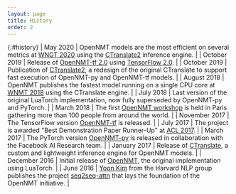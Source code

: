 ```yaml
---
layout: page
title: History
order: 2
---
```


{:#history}
| May 2020 | OpenNMT models are the most efficient on several metrics at [WNGT 2020](https://sites.google.com/view/wngt20/efficiency-task) using the [CTranslate2](https://github.com/OpenNMT/CTranslate2) inference engine. |
| October 2019 | Release of [OpenNMT-tf 2.0](https://github.com/OpenNMT/OpenNMT-tf/releases/tag/v2.0.0) using [TensorFlow 2.0](https://blog.tensorflow.org/2019/09/tensorflow-20-is-now-available.html). |
| October 2019 | Publication of [CTranslate2](https://github.com/OpenNMT/CTranslate2), a redesign of the original CTranslate to support fast execution of OpenNMT-py and OpenNMT-tf models. |
| August 2018 | OpenNMT publishes the fastest model running on a single CPU core at [WNMT 2018](https://aclweb.org/anthology/papers/W/W18/W18-2715/) using the CTranslate engine. |
| July 2018 | Last version of the original LuaTorch implementation, now fully superseded by OpenNMT-py and PyTorch. |
| March 2018 | The first [OpenNMT workshop](http://workshop-paris-2018.opennmt.net/) is held in Paris gathering more than 100 people from around the world. |
| November 2017 | The TensorFlow version [OpenNMT-tf](https://github.com/OpenNMT/OpenNMT-tf) is released. |
| July 2017 | The project is awarded "Best Demonstration Paper Runner-Up" at [ACL 2017](https://www.aclweb.org/anthology/P17-4012). |
| March 2017 | The PyTorch version [OpenNMT-py](https://github.com/OpenNMT/OpenNMT-py) is released in collaboration with the Facebook AI Research team. |
| January 2017 | Release of [CTranslate](https://github.com/OpenNMT/CTranslate), a custom and lightweight inference engine for OpenNMT models. |
| December 2016 | Initial release of [OpenNMT](https://github.com/OpenNMT/OpenNMT), the original implementation using LuaTorch. |
| June 2016 | [Yoon Kim](http://www.people.fas.harvard.edu/~yoonkim/) from the Harvard NLP group publishes the project [seq2seq-attn](https://github.com/harvardnlp/seq2seq-attn) that lays the foundation of the OpenNMT initiative. |
